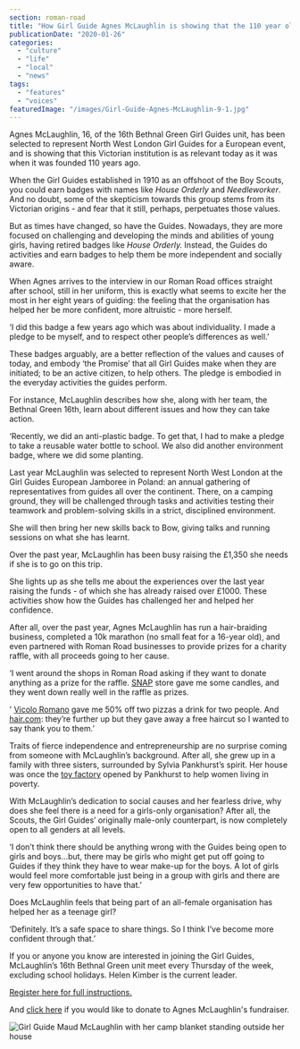 ```yaml
---
section: roman-road
title: "How Girl Guide Agnes McLaughlin is showing that the 110 year old institution is more relevant than ever"
publicationDate: "2020-01-26"
categories: 
  - "culture"
  - "life"
  - "local"
  - "news"
tags: 
  - "features"
  - "voices"
featuredImage: "/images/Girl-Guide-Agnes-McLaughlin-9-1.jpg"
---
```


Agnes McLaughlin, 16, of the 16th Bethnal Green Girl Guides unit, has been selected to represent North West London Girl Guides for a European event, and is showing that this Victorian institution is as relevant today as it was when it was founded 110 years ago.

When the Girl Guides established in 1910 as an offshoot of the Boy Scouts, you could earn badges with names like _House Orderly_ and _Needleworker_. And no doubt, some of the skepticism towards this group stems from its Victorian origins - and fear that it still, perhaps, perpetuates those values. 

But as times have changed, so have the Guides. Nowadays, they are more focused on challenging and developing the minds and abilities of young girls, having retired badges like _House Orderly._ Instead, the Guides do activities and earn badges to help them be more independent and socially aware.

When Agnes arrives to the interview in our Roman Road offices straight after school, still in her uniform, this is exactly what seems to excite her the most in her eight years of guiding: the feeling that the organisation has helped her be more confident, more altruistic - more herself.

‘I did this badge a few years ago which was about individuality. I made a pledge to be myself, and to respect other people’s differences as well.’

These badges arguably, are a better reflection of the values and causes of today, and embody ‘the Promise’ that all Girl Guides make when they are initiated; to be an active citizen, to help others. The pledge is embodied in the everyday activities the guides perform.

For instance, McLaughlin describes how she, along with her team, the Bethnal Green 16th, learn about different issues and how they can take action.

‘Recently, we did an anti-plastic badge. To get that, I had to make a pledge to take a reusable water bottle to school. We also did another environment badge, where we did some planting.

Last year McLaughlin was selected to represent North West London at the Girl Guides European Jamboree in Poland: an annual gathering of representatives from guides all over the continent. There, on a camping ground, they will be challenged through tasks and activities testing their teamwork and problem-solving skills in a strict, disciplined environment.

She will then bring her new skills back to Bow, giving talks and running sessions on what she has learnt. 

Over the past year, McLaughlin has been busy raising the £1,350 she needs if she is to go on this trip.

She lights up as she tells me about the experiences over the last year raising the funds - of which she has already raised over £1000. These activities show how the Guides has challenged her and helped her confidence.

After all, over the past year, Agnes McLaughlin has run a hair-braiding business, completed a 10k marathon (no small feat for a 16-year old), and even partnered with Roman Road businesses to provide prizes for a charity raffle, with all proceeds going to her cause.

‘I went around the shops in Roman Road asking if they want to donate anything as a prize for the raffle. [SNAP](https://romanroadlondon.com/helen-fisher-snap-store-interview/) store gave me some candles, and they went down really well in the raffle as prizes.

' [Vicolo Romano](https://www.facebook.com/pages/category/Pizza-Place/Vicolo-Romano-355816114757427/) gave me 50% off two pizzas a drink for two people. And [hair.com](https://hair.com/): they’re further up but they gave away a free haircut so I wanted to say thank you to them.’

Traits of fierce independence and entrepreneurship are no surprise coming from someone with McLaughlin’s background. After all, she grew up in a family with three sisters, surrounded by Sylvia Pankhurst’s spirit. Her house was once the [toy factory](https://romanroadlondon.com/sylvia-pankhursts-east-london-toy-factory/) opened by Pankhurst to help women living in poverty.

With McLaughlin’s dedication to social causes and her fearless drive, why does she feel there is a need for a girls-only organisation? After all, the Scouts, the Girl Guides’ originally male-only counterpart, is now completely open to all genders at all levels.

‘I don’t think there should be anything wrong with the Guides being open to girls and boys...but, there may be girls who might get put off going to Guides if they think they have to wear make-up for the boys. A lot of girls would feel more comfortable just being in a group with girls and there are very few opportunities to have that.’

Does McLaughlin feels that being part of an all-female organisation has helped her as a teenage girl?

‘Definitely. It’s a safe space to share things. So I think I’ve become more confident through that.’

If you or anyone you know are interested in joining the Girl Guides, McLaughlin’s 16th Bethnal Green unit meet every Thursday of the week, excluding school holidays. Helen Kimber is the current leader.

[Register here for full instructions.](https://www.girlguiding.org.uk/information-for-parents/register-your-daughter/)

And [click here](https://www.justgiving.com/crowdfunding/agnesmclaughlineurojam) if you would like to donate to Agnes McLaughlin's fundraiser.

![Girl Guide Maud McLaughlin with her camp blanket standing outside her house](/images/Girl-Guide-Agnes-McLaughlin-5-1-1024x683.jpg)
